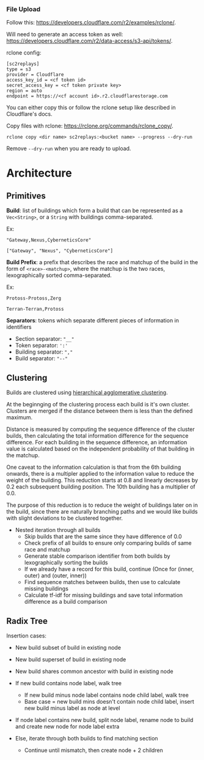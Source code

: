 ### File Upload

Follow this: https://developers.cloudflare.com/r2/examples/rclone/.

Will need to generate an access token as well: https://developers.cloudflare.com/r2/data-access/s3-api/tokens/.

rclone config:

```
[sc2replays]
type = s3
provider = Cloudflare
access_key_id = <cf token id>
secret_access_key = <cf token private key>
region = auto
endpoint = https://<cf account id>.r2.cloudflarestorage.com
```

You can either copy this or follow the rclone setup like described in Cloudflare's docs.

Copy files with rclone: https://rclone.org/commands/rclone_copy/.

```
rclone copy <dir name> sc2replays:<bucket name> --progress --dry-run
```

Remove `--dry-run` when you are ready to upload.

# Architecture

## Primitives

**Build**: list of buildings which form a build that can be represented as a `Vec<String>`, or a `String` with buildings comma-separated.

Ex:

```
"Gateway,Nexus,CyberneticsCore"

["Gateway", "Nexus", "CyberneticsCore"]
```

**Build Prefix**: a prefix that describes the race and matchup of the build in the form of `<race>-<matchup>`, where the matchup is the two races, lexographically sorted comma-separated.

Ex:

```
Protoss-Protoss,Zerg

Terran-Terran,Protoss
```

**Separators**: tokens which separate different pieces of information in identifiers

- Section separator: `"__"`
- Token separator: `':'`
- Building separator: `","`
- Build separator: `"--"`

## Clustering

Builds are clustered using [hierarchical agglomerative clustering](https://en.wikipedia.org/wiki/Hierarchical_clustering).

At the beginnging of the clustering process each build is it's own cluster. Clusters are merged if the distance between them is less than the defined maximum.

Distance is measured by computing the sequence difference of the cluster builds, then calculating the total information difference for the sequence difference. For each building in the sequence difference, an information value is calculated based on the independent probability of that building in the matchup.

One caveat to the information calculation is that from the 6th building onwards, there is a multipler applied to the information value to reduce the weight of the building. This reduction starts at 0.8 and linearly decreases by 0.2 each subsequent building position. The 10th building has a multiplier of 0.0.

The purpose of this reduction is to reduce the weight of buildings later on in the build, since there are naturally branching paths and we would like builds with slight deviations to be clustered together.

- Nested iteration through all builds
  - Skip builds that are the same since they have difference of 0.0
  - Check prefix of all builds to ensure only comparing builds of same race and matchup
  - Generate stable comparison identifier from both builds by lexographically sorting the builds
  - If we already have a record for this build, continue (Once for (inner, outer) and (outer, inner))
  - Find sequence matches between builds, then use to calculate missing buildings
  - Calculate tf-idf for missing buildings and save total information difference as a build comparison

## Radix Tree

Insertion cases:
- New build subset of build in existing node
- New build superset of build in existing node
- New build shares common ancestor with build in existing node

- If new build contains node label, walk tree
  - If new build minus node label contains node child label, walk tree
  - Base case = new build mins doesn't contain node child label, insert new build minus label as node at level
- If node label contains new build, split node label, rename node to build and create new node for node label extra
- Else, iterate through both builds to find matching section
  - Continue until mismatch, then create node + 2 children
